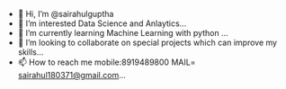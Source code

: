 - 👋 Hi, I’m @sairahulguptha
- 👀 I’m interested Data Science and Anlaytics...
- 🌱 I’m currently learning Machine Learning with python ...
- 💞️ I’m looking to collaborate on special projects which can improve my skills...
- 📫 How to reach me mobile:8919489800
      MAIL= sairahul180371@gmail.com...

<!---
sairahulguptha is a ✨ special ✨ repository because its `README.md` (this file) appears on your GitHub profile.
You can click the Preview link to take a look at your changes.
--->
